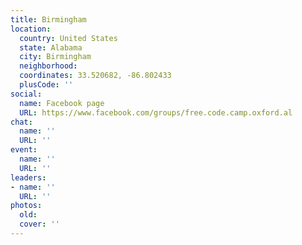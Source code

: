 ```yaml
---
title: Birmingham
location:
  country: United States
  state: Alabama
  city: Birmingham
  neighborhood: 
  coordinates: 33.520682, -86.802433
  plusCode: ''
social:
  name: Facebook page
  URL: https://www.facebook.com/groups/free.code.camp.oxford.al
chat:
  name: ''
  URL: ''
event:
  name: ''
  URL: ''
leaders:
- name: ''
  URL: ''
photos:
  old: 
  cover: ''
---
```

